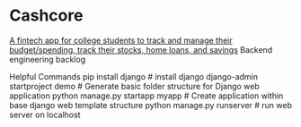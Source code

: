 # Cashcore
[A fintech app for college students to track and manage their budget/spending, track their stocks, home loans, and savings](https://github.com/Ceaseless04/Cashcore)
Backend engineering backlog



Helpful Commands
pip install django # install django
django-admin startproject demo # Generate basic folder structure for Django web application
python manage.py startapp myapp # Create application within base django web template structure
python manage.py runserver # run web server on localhost
